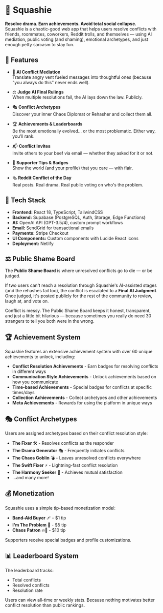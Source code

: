 # 🧃 Squashie

**Resolve drama. Earn achievements. Avoid total social collapse.**  
Squashie is a chaotic-good web app that helps users resolve conflicts with friends, roommates, coworkers, Reddit trolls, and themselves — using AI mediation, public voting (and shaming), emotional archetypes, and just enough petty sarcasm to stay fun.

## 🚀 Features

- 🧠 **AI Conflict Mediation**  
  Translate angry vent fueled messages into thoughtful ones (because "you always do this" never ends well).

- ⚖️ **Judge AI Final Rulings**  
  When multiple resolutions fail, the AI lays down the law. Publicly.

- 🎭 **Conflict Archetypes**  
  Discover your inner Chaos Diplomat or Rehasher and collect them all.

- 🏆 **Achievements & Leaderboards**  
  Be the most emotionally evolved… or the most problematic. Either way, you'll rank.

- 📬 **Conflict Invites**  
  Invite others to your beef via email — whether they asked for it or not.

- 💸 **Supporter Tips & Badges**  
  Show the world (and your profile) that you care — with flair.

- 🗞️ **Reddit Conflict of the Day**  
  Real posts. Real drama. Real public voting on who's the problem.

## 🧩 Tech Stack

- **Frontend:** React 18, TypeScript, TailwindCSS
- **Backend:** Supabase (PostgreSQL, Auth, Storage, Edge Functions)
- **AI:** OpenAI API (GPT-3.5/4), custom prompt workflows
- **Email:** SendGrid for transactional emails
- **Payments:** Stripe Checkout
- **UI Components:** Custom components with Lucide React icons
- **Deployment:** Netlify

## ⚖️ Public Shame Board

The **Public Shame Board** is where unresolved conflicts go to die — or be judged.

If two users can't reach a resolution through Squashie's AI-assisted stages (and the rehashes fail too), the conflict is escalated to a **Final AI Judgment**. Once judged, it's posted publicly for the rest of the community to review, laugh at, and vote on.

Conflict is messy. The Public Shame Board keeps it honest, transparent, and just a little bit hilarious — because sometimes you really do need 30 strangers to tell you both were in the wrong.


## 🏆 Achievement System

Squashie features an extensive achievement system with over 60 unique achievements to unlock, including:

- **Conflict Resolution Achievements** - Earn badges for resolving conflicts in different ways
- **Communication Style Achievements** - Unlock achievements based on how you communicate
- **Time-based Achievements** - Special badges for conflicts at specific times/days
- **Collection Achievements** - Collect archetypes and other achievements
- **Meta Achievements** - Rewards for using the platform in unique ways

## 🎭 Conflict Archetypes

Users are assigned archetypes based on their conflict resolution style:

- **The Fixer** 🛠️ - Resolves conflicts as the responder
- **The Drama Generator** 🎭 - Frequently initiates conflicts
- **The Chaos Goblin** 💣 - Leaves unresolved conflicts everywhere
- **The Swift Fixer** ⚡ - Lightning-fast conflict resolution
- **The Harmony Seeker** 🌈 - Achieves mutual satisfaction
- ...and many more!

## 💰 Monetization

Squashie uses a simple tip-based monetization model:
- **Band-Aid Buyer** 🩹 - $1 tip
- **I'm The Problem** 💅 - $5 tip
- **Chaos Patron** 🔥👑 - $10 tip

Supporters receive special badges and profile customizations.

## 📊 Leaderboard System

The leaderboard tracks:
- Total conflicts
- Resolved conflicts
- Resolution rate

Users can view all-time or weekly stats. Because nothing motivates better conflict resolution than public rankings.


